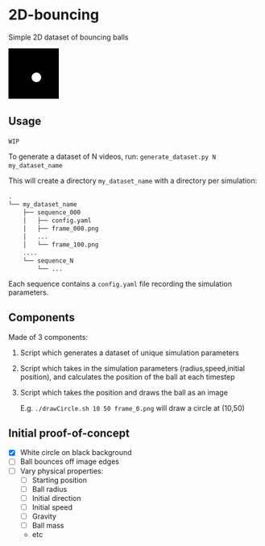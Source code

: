# 2D-bouncing
Simple 2D dataset of bouncing balls

![](example.gif)

## Usage
`WIP`

To generate a dataset of N videos, run:
`generate_dataset.py N my_dataset_name`

This will create a directory `my_dataset_name` with a directory per simulation:
```
.
└── my_dataset_name
    ├── sequence_000
    │   ├── config.yaml
    │   ├── frame_000.png
    │   ...
    │   └── frame_100.png
    ....
    └── sequence_N
        └── ...
```

Each sequence contains a `config.yaml` file recording the simulation parameters.

## Components
Made of 3 components:

1. Script which generates a dataset of unique simulation parameters

2. Script which takes in the simulation parameters (radius,speed,initial position), and calculates the position of the ball at each timestep

4. Script which takes the position and draws the ball as an image

    E.g. `./drawCircle.sh 10 50 frame_0.png` will draw a circle at (10,50)


## Initial proof-of-concept

- [x] White circle on black background
- [ ] Ball bounces off image edges
- [ ] Vary physical properties:
    - [ ] Starting position
    - [ ] Ball radius
    - [ ] Initial direction
    - [ ] Initial speed
    - [ ] Gravity
    - [ ] Ball mass
    - etc
